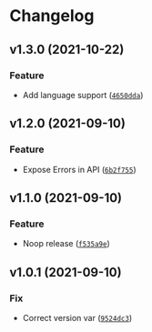 # Changelog

<!--next-version-placeholder-->

## v1.3.0 (2021-10-22)
### Feature
* Add language support ([`4650dda`](https://github.com/eifinger/aiohere/commit/4650ddab423f5f3b27ea6e354e3d0aef4169cdcd))

## v1.2.0 (2021-09-10)
### Feature
* Expose Errors in API ([`6b2f755`](https://github.com/eifinger/aiohere/commit/6b2f75561262aecb007e9916b728bc66456171c1))

## v1.1.0 (2021-09-10)
### Feature
* Noop release ([`f535a9e`](https://github.com/eifinger/aiohere/commit/f535a9e467241157f521dded3a4db2f045dc9b1b))

## v1.0.1 (2021-09-10)
### Fix
* Correct version var ([`9524dc3`](https://github.com/eifinger/aiohere/commit/9524dc308dacfb8b5f1bb7d79a8d29b9e501d084))
